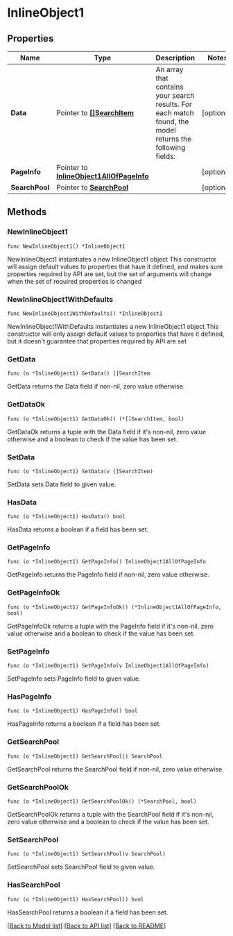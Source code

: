 # InlineObject1

## Properties

Name | Type | Description | Notes
------------ | ------------- | ------------- | -------------
**Data** | Pointer to [**[]SearchItem**](SearchItem.md) | An array that contains your search results. For each match found, the model returns the following fields:  | [optional] 
**PageInfo** | Pointer to [**InlineObject1AllOfPageInfo**](InlineObject1AllOfPageInfo.md) |  | [optional] 
**SearchPool** | Pointer to [**SearchPool**](SearchPool.md) |  | [optional] 

## Methods

### NewInlineObject1

`func NewInlineObject1() *InlineObject1`

NewInlineObject1 instantiates a new InlineObject1 object
This constructor will assign default values to properties that have it defined,
and makes sure properties required by API are set, but the set of arguments
will change when the set of required properties is changed

### NewInlineObject1WithDefaults

`func NewInlineObject1WithDefaults() *InlineObject1`

NewInlineObject1WithDefaults instantiates a new InlineObject1 object
This constructor will only assign default values to properties that have it defined,
but it doesn't guarantee that properties required by API are set

### GetData

`func (o *InlineObject1) GetData() []SearchItem`

GetData returns the Data field if non-nil, zero value otherwise.

### GetDataOk

`func (o *InlineObject1) GetDataOk() (*[]SearchItem, bool)`

GetDataOk returns a tuple with the Data field if it's non-nil, zero value otherwise
and a boolean to check if the value has been set.

### SetData

`func (o *InlineObject1) SetData(v []SearchItem)`

SetData sets Data field to given value.

### HasData

`func (o *InlineObject1) HasData() bool`

HasData returns a boolean if a field has been set.

### GetPageInfo

`func (o *InlineObject1) GetPageInfo() InlineObject1AllOfPageInfo`

GetPageInfo returns the PageInfo field if non-nil, zero value otherwise.

### GetPageInfoOk

`func (o *InlineObject1) GetPageInfoOk() (*InlineObject1AllOfPageInfo, bool)`

GetPageInfoOk returns a tuple with the PageInfo field if it's non-nil, zero value otherwise
and a boolean to check if the value has been set.

### SetPageInfo

`func (o *InlineObject1) SetPageInfo(v InlineObject1AllOfPageInfo)`

SetPageInfo sets PageInfo field to given value.

### HasPageInfo

`func (o *InlineObject1) HasPageInfo() bool`

HasPageInfo returns a boolean if a field has been set.

### GetSearchPool

`func (o *InlineObject1) GetSearchPool() SearchPool`

GetSearchPool returns the SearchPool field if non-nil, zero value otherwise.

### GetSearchPoolOk

`func (o *InlineObject1) GetSearchPoolOk() (*SearchPool, bool)`

GetSearchPoolOk returns a tuple with the SearchPool field if it's non-nil, zero value otherwise
and a boolean to check if the value has been set.

### SetSearchPool

`func (o *InlineObject1) SetSearchPool(v SearchPool)`

SetSearchPool sets SearchPool field to given value.

### HasSearchPool

`func (o *InlineObject1) HasSearchPool() bool`

HasSearchPool returns a boolean if a field has been set.


[[Back to Model list]](../README.md#documentation-for-models) [[Back to API list]](../README.md#documentation-for-api-endpoints) [[Back to README]](../README.md)


